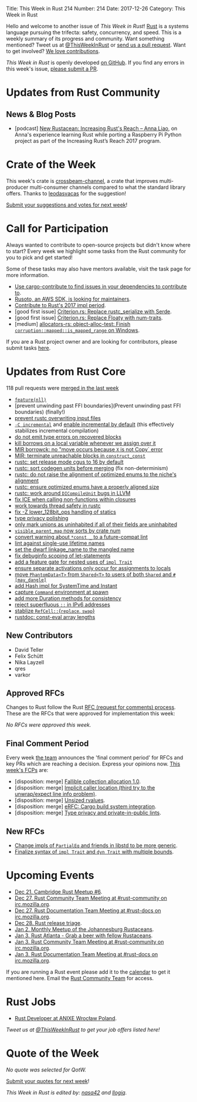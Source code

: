 Title: This Week in Rust 214
Number: 214
Date: 2017-12-26
Category: This Week in Rust

Hello and welcome to another issue of *This Week in Rust*!
[Rust](http://rust-lang.org) is a systems language pursuing the trifecta: safety, concurrency, and speed.
This is a weekly summary of its progress and community.
Want something mentioned? Tweet us at [@ThisWeekInRust](https://twitter.com/ThisWeekInRust) or [send us a pull request](https://github.com/cmr/this-week-in-rust).
Want to get involved? [We love contributions](https://github.com/rust-lang/rust/blob/master/CONTRIBUTING.md).

*This Week in Rust* is openly developed [on GitHub](https://github.com/cmr/this-week-in-rust).
If you find any errors in this week's issue, [please submit a PR](https://github.com/cmr/this-week-in-rust/pulls).

# Updates from Rust Community

## News & Blog Posts

- [podcast] [New Rustacean: Increasing Rust's Reach – Anna Liao](http://www.newrustacean.com/show_notes/interview/irr_2017/anna_liao/index.html), on Anna's experience learning Rust while porting a Raspberry Pi Python project as part of the Increasing Rust’s Reach 2017 program.

# Crate of the Week

This week's crate is [crossbeam-channel](https://crates.io/crates/crossbeam-channel), a crate that improves multi-producer multi-consumer channels compared to what the standard library offers. Thanks to [leodasvacas](https://users.rust-lang.org/u/leodasvacas) for the suggestion!

[Submit your suggestions and votes for next week][submit_crate]!

[submit_crate]: https://users.rust-lang.org/t/crate-of-the-week/2704

# Call for Participation

Always wanted to contribute to open-source projects but didn't know where to start?
Every week we highlight some tasks from the Rust community for you to pick and get started!

Some of these tasks may also have mentors available, visit the task page for more information.

* [Use cargo-contribute to find issues in your dependencies to contribute to](https://github.com/Xion/cargo-contribute).
* [Rusoto, an AWS SDK, is looking for maintainers](https://github.com/rusoto/rusoto/issues/593).
* [Contribute to Rust's 2017 impl period](https://www.rustaceans.org/findwork/impl).
* [good first issue] [Criterion.rs: Replace rustc_serialize with Serde](https://github.com/japaric/criterion.rs/issues/91).
* [good first issue] [Criterion.rs: Replace Floaty with num-traits](https://github.com/japaric/criterion.rs/issues/95).
* [medium] [allocators-rs: object-alloc-test: Finish `corruption::mapped::is_mapped_range` on Windows](https://github.com/ezrosent/allocators-rs/issues/137).

If you are a Rust project owner and are looking for contributors, please submit tasks [here][guidelines].

[guidelines]: https://users.rust-lang.org/t/twir-call-for-participation/4821

# Updates from Rust Core

118 pull requests were [merged in the last week][merged]

[merged]: https://github.com/search?q=is%3Apr+org%3Arust-lang+is%3Amerged+merged%3A2017-12-18..2017-12-25

* [`feature(nll)`](https://github.com/rust-lang/rust/pull/46862)
* [prevent unwinding past FFI boundaries](Prevent unwinding past FFI boundaries) (finally!)
* [prevent rustc overwriting input files](https://github.com/rust-lang/rust/pull/46814)
* [`-C incremental`](https://github.com/rust-lang/rust/pull/46751) and
  [enable incremental by default](https://github.com/rust-lang/cargo/pull/4817) (this effectively stabilizes incremental compilation)
* [do not emit type errors on recovered blocks](https://github.com/rust-lang/rust/pull/46732)
* [kill borrows on a local variable whenever we assign over it](https://github.com/rust-lang/rust/pull/46752)
* [MIR borrowck: no "move occurs because `X` is not Copy` error](https://github.com/rust-lang/rust/pull/46949)
* [MIR: terminate unreachable blocks in `construct_const`](https://github.com/rust-lang/rust/pull/46877)
* [rustc: set release mode cgus to 16 by default](https://github.com/rust-lang/rust/pull/46910)
* [rustc: sort codegen units before merging](https://github.com/rust-lang/rust/pull/46918) (fix non-determinism)
* [rustc: do not raise the alignment of optimized enums to the niche's alignment](https://github.com/rust-lang/rust/pull/46809)
* [rustc: ensure optimized enums have a properly aligned size](https://github.com/rust-lang/rust/pull/46808)
* [rustc: work around `DICompileUnit` bugs in LLVM](https://github.com/rust-lang/rust/pull/46772)
* [fix ICE when calling non-functions within closures](https://github.com/rust-lang/rust/pull/46780)
* [work towards thread safety in rustc](https://github.com/rust-lang/rust/pull/46779)
* [fix -Z lower_128bit_ops handling of statics](https://github.com/rust-lang/rust/pull/46583)
* [type privacy polishing](https://github.com/rust-lang/rust/pull/46083)
* [only mark unions as uninhabited if all of their fields are uninhabited](https://github.com/rust-lang/rust/pull/46859)
* [`visible_parent_map` now sorts by crate num](https://github.com/rust-lang/rust/pull/46838)
* [convert warning about `*const _` to a future-compat lint](https://github.com/rust-lang/rust/pull/46914)
* [lint against single-use lifetime names](https://github.com/rust-lang/rust/pull/46441)
* [set the dwarf linkage_name to the mangled name](https://github.com/rust-lang/rust/pull/46899)
* [fix debuginfo scoping of let-statements](https://github.com/rust-lang/rust/pull/46896)
* [add a feature gate for nested uses of `impl Trait`](https://github.com/rust-lang/rust/pull/46888)
* [ensure separate activations only occur for assignments to locals](https://github.com/rust-lang/rust/pull/46887)
* [move `PhantomData<T>` from `Shared<T>` to users of both `Shared` and `#[may_dangle]`](https://github.com/rust-lang/rust/pull/46749)
* [add Hash impl for SystemTime and Instant](https://github.com/rust-lang/rust/pull/46828)
* [capture `Command` environment at spawn](https://github.com/rust-lang/rust/pull/46789)
* [add more Duration methods for consistency](https://github.com/rust-lang/rust/pull/46508)
* [reject superfluous `::` in IPv6 addresses](https://github.com/rust-lang/rust/pull/46671)
* [stablize `RefCell::`{`replace`, `swap`}](https://github.com/rust-lang/rust/pull/46517)
* [rustdoc: const-eval array lengths](https://github.com/rust-lang/rust/pull/46894)

## New Contributors

* David Teller
* Felix Schütt
* Nika Layzell
* qres
* varkor

## Approved RFCs

Changes to Rust follow the Rust [RFC (request for comments)
process](https://github.com/rust-lang/rfcs#rust-rfcs). These
are the RFCs that were approved for implementation this week:

*No RFCs were approved this week.*

## Final Comment Period

Every week [the team](https://www.rust-lang.org/team.html) announces the
'final comment period' for RFCs and key PRs which are reaching a
decision. Express your opinions now. [This week's FCPs][fcp] are:

[fcp]: https://github.com/rust-lang/rfcs/labels/final-comment-period

* [disposition: merge] [Fallible collection allocation 1.0](https://github.com/rust-lang/rfcs/pull/2116).
* [disposition: merge] [Implicit caller location (third try to the unwrap/expect line info problem)](https://github.com/rust-lang/rfcs/pull/2091).
* [disposition: merge] [Unsized rvalues](https://github.com/rust-lang/rfcs/pull/1909).
* [disposition: merge] [eRFC: Cargo build system integration](https://github.com/rust-lang/rfcs/pull/2136).
* [disposition: merge] [Type privacy and private-in-public lints](https://github.com/rust-lang/rfcs/pull/2145).

## New RFCs

* [Change impls of `PartialEq` and friends in libstd to be more generic](https://github.com/rust-lang/rfcs/pull/2245).
* [Finalize syntax of `impl Trait` and `dyn Trait` with multiple bounds](https://github.com/rust-lang/rfcs/pull/2250).

# Upcoming Events

* [Dec 21. Cambridge Rust Meetup #6](https://www.meetup.com/Cambridge-Rust-Meetup/events/mgtcwnywqbcc/).
* [Dec 27. Rust Community Team Meeting at #rust-community on irc.mozilla.org](https://chat.mibbit.com/?server=irc.mozilla.org&channel=%23rust-community).
* [Dec 27. Rust Documentation Team Meeting at #rust-docs on irc.mozilla.org](https://chat.mibbit.com/?server=irc.mozilla.org&channel=%23rust-docs).
* [Dec 28. Rust release triage](https://internals.rust-lang.org/t/release-cycle-triage-proposal/3544).
* [Jan  2. Monthly Meetup of the Johannesburg Rustaceans](https://www.meetup.com/Johannesburg-Rust-Meetup/events/cpblrnyxcbdb/).
* [Jan  3. Rust Atlanta - Grab a beer with fellow Rustaceans](https://www.meetup.com/Rust-ATL/events/rhvgrmyxcbfb/).
* [Jan  3. Rust Community Team Meeting at #rust-community on irc.mozilla.org](https://chat.mibbit.com/?server=irc.mozilla.org&channel=%23rust-community).
* [Jan  3. Rust Documentation Team Meeting at #rust-docs on irc.mozilla.org](https://chat.mibbit.com/?server=irc.mozilla.org&channel=%23rust-docs).

If you are running a Rust event please add it to the [calendar] to get
it mentioned here. Email the [Rust Community Team][community] for access.

[calendar]: https://www.google.com/calendar/embed?src=apd9vmbc22egenmtu5l6c5jbfc%40group.calendar.google.com
[community]: mailto:community-team@rust-lang.org

# Rust Jobs

* [Rust Developer at ANIXE Wrocław Poland](http://anixe.pl/jobs/rust_dev/).

*Tweet us at [@ThisWeekInRust](https://twitter.com/ThisWeekInRust) to get your job offers listed here!*

# Quote of the Week

*No quote was selected for QotW.*

[Submit your quotes for next week][submit]!

[submit]: http://users.rust-lang.org/t/twir-quote-of-the-week/328

*This Week in Rust is edited by: [nasa42](https://github.com/nasa42) and [llogiq](https://github.com/llogiq).*
